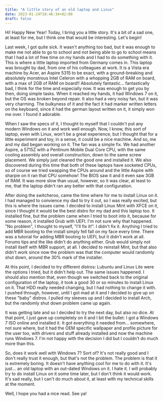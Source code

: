 ```yaml
---
title: "A little story of an old laptop and Linux"
date: 2023-01-24T18:46:34+02:00
draft: false
---
```


Hi! Happy New Year! Today, I bring you a little story. It's a bit of a sad one, at least for me, but I think one that would be interesting. Let's begin!

Last week, I got quite sick. It wasn't anything too bad, but it was enough to make me not able to go to school and not being able to go to school means that I had a lot of free time on my hands and I had to do something with it. This is where a little laptop imported from Germany comes in. This laptop was brought by dad, from one of his colleagues at work. It is a Vista era machine by Acer, an Aspire 5315 to be exact, with a ground-breaking and absolutely monstrous Intel Celeron with a whopping 2GB of RAM on board, with a max of 2GB of RAM on board!! Absolutely fantastic... fantastically bad, I think for the time and especially now. It was enough to get you by then, doing simple tasks. When it reached my hands, it had Windows 7 on it, but the OS was broken beyond repair. It also had a very noisy fan, but it was very charming. The bulkyness of it and the fact it had marker written letters on the keyboard, since it had the german layout written on it, it simply won me over. I found it adorable.

When I saw the specs of it, I thought to myself that I couldn't put any modern Windows on it and work well enough. Now, I know, this sort of laptop, even with Linux, won't be a great experience, but I thought that for a little experiment and toy, in a sense, it could be a nice machine. And so, me and my dad began working on it. The fan was a simple fix. We had another Aspire, a 5715Z with a Pentinum Mobile Dual Core CPU, with the same cooling assembly and overall construction, down to the same screw placement. We simply just cleaned the good one and installed it. We also discovered during this time that both of these laptops have socketed CPUs, so of course we tried swapping the CPUs around and the little Aspire with sharpie on it ran that CPU somehow! The BIOS saw it and it even saw 3GB of RAM. It was more slow than usual, however, so it was clear, at least to me, that the laptop didn't ran any better with that configuration.

After doing the switcheroo, came the time where for me to install Linux on it. I had managed to convience my dad to try it out, so I was really excited, but this is where the issues came. I decided to install Linux Mint with XFCE on it, since I thought it would be the best distro for my dad and this laptop too. It installed fine, but the problem came when I tried to boot into it, because for some reason, it installed Grub with UEFI. I'm not sure why that happened. "No problem", I thought to myself, "I'll fix it!". I didn't fix it. Anything I tried to add MBR booting to the install simply fell fall on my face every time. There was a tutorial for adding MBR booting to UEFI, but it didn't work at all. Forums tips and the like didn't do anything either. Grub would simply not install itself with MBR support, at all. I decided to reinstall Mint, but that also didn't work since now the problem was that the computer would randomly shut down, around the 30% mark of the installer.

At this point, I decided to try different distros: Lubuntu and Linux Lite were the options I tried, but it didn't help out. The same issues happened. I should also mention that, even though we switched back to the original configuration of the laptop, it took a good 30 or so minutes to install Linux on it. That HDD really needed changing, but I had nothing to change it with. I pushed through, however, until I got mad at it and I decided to give up on these "baby" distros. I pulled my sleeves up and I decided to install Arch, but the randomly shut down problem came up again.

It was getting late and so I decided to try the next day, but also no dice. At that point, I just gave up completely on it and I bit the bullet: I got a Windows 7 ISO online and installed it. It got everything it needed from... somewhere, not sure where, but it had the OEM specific wallpaper and profile picture for the user too, with drivers and stuff already installed and now the machine runs Windows 7. I'm not happy with the decision I did but I couldn't do much more than this.

So, does it work well with Windows 7? Sort of? It's not really good and I don't really trust it enough, but that's not the problem. The problem is that it is extremely boring. It doesn't have anything cool for me to do with it. It's just... an old laptop with an out-dated Windows on it. I hate it. I will probably try to do install Linux on it some time later, but I don't think it would work. It's sad really, but I can't do much about it, at least with my technical skills at the moment.

Well, I hope you had a nice read. See ya!
